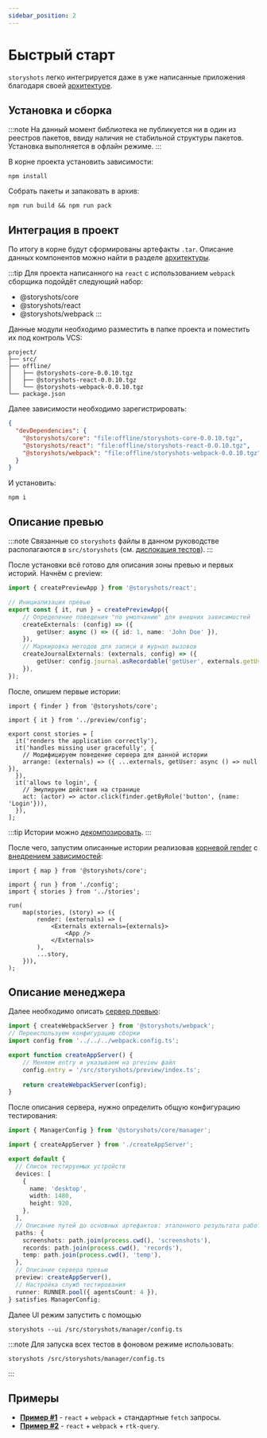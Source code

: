 ```yaml
---
sidebar_position: 2
---
```


# Быстрый старт

`storyshots` легко интегрируется даже в уже написанные приложения благодаря своей [архитектуре](/modules/scheme).

## Установка и сборка

:::note
На данный момент библиотека не публикуется ни в один из реестров пакетов, ввиду наличия не стабильной структуры пакетов.
Установка выполняется в офлайн режиме.
:::

В корне проекта установить зависимости:

```shell
npm install
```

Собрать пакеты и запаковать в архив:

```shell
npm run build && npm run pack
```

## Интеграция в проект

По итогу в корне будут сформированы артефакты `.tar`. Описание данных компонентов можно найти в
разделе [архитектуры](/modules/scheme).

:::tip
Для проекта написанного на `react` с использованием `webpack` сборщика подойдёт следующий набор:

* @storyshots/core
* @storyshots/react
* @storyshots/webpack
  :::

Данные модули необходимо разместить в папке проекта и поместить их под контроль VCS:

```plaintext
project/
├── src/
├── offline/
│   ├── @storyshots-core-0.0.10.tgz
│   ├── @storyshots-react-0.0.10.tgz
│   └── @storyshots-webpack-0.0.10.tgz
└── package.json
```

Далее зависимости необходимо зарегистрировать:

```json title="package.json"
{
  "devDependencies": {
    "@storyshots/core": "file:offline/storyshots-core-0.0.10.tgz",
    "@storyshots/react": "file:offline/storyshots-react-0.0.10.tgz",
    "@storyshots/webpack": "file:offline/storyshots-webpack-0.0.10.tgz"
  }
}
```

И установить:

```shell
npm i
```

## Описание превью

:::note
Связанные со `storyshots` файлы в данном руководстве располагаются в `src/storyshots` (см. [дислокация тестов](/patterns/files#дислокация-тестов)).
:::

После установки всё готово для описания зоны превью и первых историй. Начнём с preview:

```ts title="/src/storyshots/preview/config.ts"
import { createPreviewApp } from '@storyshots/react';

// Инициализация превью
export const { it, run } = createPreviewApp({
    // Определение поведения "по умолчанию" для внешних зависимостей
    createExternals: (config) => ({
        getUser: async () => ({ id: 1, name: 'John Doe' }),
    }),
    // Маркировка методов для записи в журнал вызовов
    createJournalExternals: (externals, config) => ({
        getUser: config.journal.asRecordable('getUser', externals.getUser),
    }),
});
```

После, опишем первые истории:

```tsx title="/src/storyshots/stories/index.tsx"
import { finder } from '@storyshots/core';

import { it } from '../preview/config';

export const stories = [
  it('renders the application correctly'),
  it('handles missing user gracefully', {
    // Модифицируем поведение сервера для данной истории
    arrange: (externals) => ({ ...externals, getUser: async () => null }),
  }),
  it('allows to login', {
    // Эмулируем действия на странице
    act: (actor) => actor.click(finder.getByRole('button', {name: 'Login'})),
  }),
];
```

:::tip
Истории можно [декомпозировать](/patterns/stories#разделение-историй).
:::

После чего, запустим описанные истории реализовав [корневой render](/patterns/stories#универсальный-render) с [внедрением зависимостей](/patterns/replace#подмена-через-инверсию):

```tsx title="/src/storyshots/preview/index.tsx"
import { map } from '@storyshots/core';

import { run } from './config';
import { stories } from '../stories';

run(
    map(stories, (story) => ({
        render: (externals) => (
            <Externals externals={externals}>
                <App />
            </Externals>
        ),
        ...story,
    })),
);
```

## Описание менеджера

Далее необходимо описать [сервер превью](/modules/scheme#ipreviewserver):

```ts title="/src/storyshots/manager/createAppServer.ts"
import { createWebpackServer } from '@storyshots/webpack';
// Переиспользуем конфигурацию сборки
import config from '../../../webpack.config.ts';

export function createAppServer() {
    // Меняем entry и указываем на preview файл
    config.entry = '/src/storyshots/preview/index.ts';
    
    return createWebpackServer(config);
}
```

После описания сервера, нужно определить общую конфигурацию тестирования:

```ts title="/src/storyshots/manager/config.ts"
import { ManagerConfig } from '@storyshots/core/manager';

import { createAppServer } from './createAppServer';

export default {
  // Список тестируемых устройств
  devices: [
    {
      name: 'desktop',
      width: 1480,
      height: 920,
    },
  ],
  // Описание путей до основных артефактов: эталонного результата работы и временного хранилища
  paths: {
    screenshots: path.join(process.cwd(), 'screenshots'),
    records: path.join(process.cwd(), 'records'),
    temp: path.join(process.cwd(), 'temp'),
  },
  // Описание сервера превью
  preview: createAppServer(),
  // Настройка служб тестирования
  runner: RUNNER.pool({ agentsCount: 4 }),
} satisfies ManagerConfig;
```

Далее UI режим запустить с помощью

```shell
storyshots --ui /src/storyshots/manager/config.ts 
```

:::note
Для запуска всех тестов в фоновом режиме использовать:

```shell
storyshots /src/storyshots/manager/config.ts
```
:::

## Примеры

- [**Пример #1**](https://github.com/storyshots/storyshots/tree/master/examples/basic-externals) - `react` + `webpack` + стандартные `fetch` запросы.
- [**Пример #2**](https://github.com/storyshots/storyshots/tree/master/examples/msw-externals) - `react` + `webpack` + `rtk-query`.
